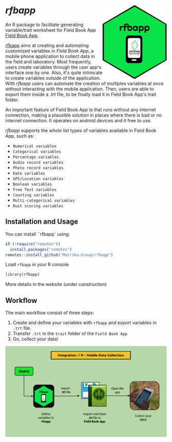 # *rfbapp*  <img src="man/figures/rfbapp_sticker_logo_rmbgr.png" width="200" align="right" />

An R package to facilitate generating variable/trait worksheet for Field Book App [Field Book App](https://play.google.com/store/apps/details?id=com.fieldbook.tracker&hl=es_PE&gl=US).

[rfbapp](https://github.com/Metrika-Group/rfbapp) aims at creating and automating customized variables in *Field Book App*, a mobile phone application to collect data in the field and laboratory. Most frequently, users create variables through the user app's interface one by one. Also, it's quite intrincate to create variables outside of the application. With *rfbapp* users can automate the creation of multiples variables at once without interacting with the mobile application. Then, users are able to export them inside a *.trt* file, to be finally load it in Field Book App's trait folder. 

An important feature of Field Book App is that runs without any internet connection, making a plausible solution in places where there is bad or no internet connection. It operates on android devices and it free to use.

*rfbapp* supports the whole list types of variables available in Field Book App, such as:

- `Numerical variables`
- `Categorical variables`
- `Percentage variables` 
- `Audio record variables` 
- `Photo record variables` 
- `Date variables` 
- `GPS/Location variables`
- `Boolean variables` 
- `Free Text variables` 
- `Counting variables` 
- `Multi-categorical variables` 
- `Rust scoring variables` 

## Installation and Usage

You can install ``rfbapp` using:

``` r
if (!require("remotes"))
  install.packages("remotes")
remotes::install_github("Metrika-Group/rfbapp")
```
Load `rfbapp` in your R console

``` r
library(rfbapp)
```

More details in the website (under construction)

## Workflow

The main workflow consist of three steps:

1. Create and define your variables with `rfbapp` and export variables in `.trt` file.
2. Transfer `.trt` in the `trait` folder of the `Field Book App`
3. Go, collect your data!


<img src="man/figures/rfbapp_workflow.png" />


